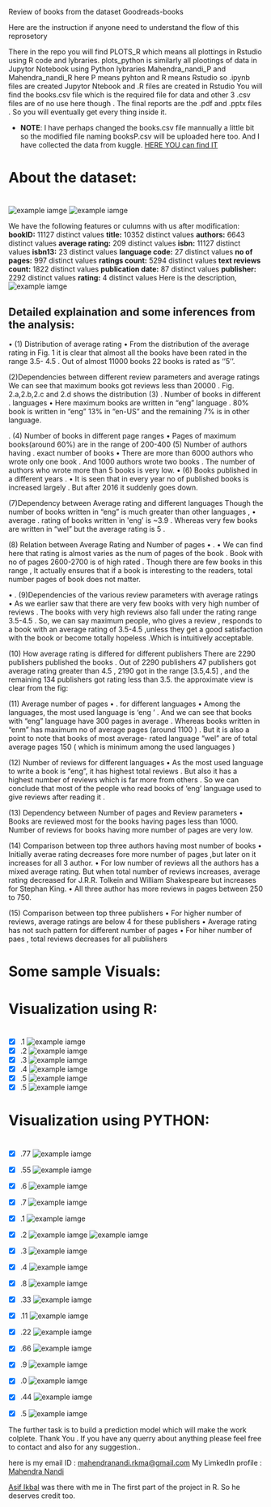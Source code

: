 Review of books from the dataset   Goodreads-books 

Here are the instruction if anyone need to understand the flow of this reprosetory 

There in the repo you will find PLOTS_R which means all plottings in Rstudio using R code and lybraries.
plots_python is similarly all plootings of data in Jupytor Notebook using Python lybraries 
Mahendra_nandi_P   and Mahendra_nandi_R   here P means pyhton and R means Rstudio 
so .ipynb files are created Jupytor Ntebook
and .R files are created in Rstudio
You will find the books.csv file which is the required file for data and other 3  .csv files are of no use here though . 
The final reports are the .pdf and .pptx files . So you will eventually get every thing inside it.

- **NOTE**: I have perhaps changed the books.csv file mannually a little bit so the modified file naming booksP.csv will be uploaded here too. And I have collected the data from kuggle. [HERE YOU can find IT](https://www.kaggle.com/jealousleopard/goodreadsbooks)


# About the dataset:
# 

![example iamge](Images/readB3.png)
![example iamge](Images/readB1.png)


We have the following features or culumns with us after modification:
**bookID:** 11127 distinct values
**title:** 10352 distinct values
**authors:** 6643 distinct values
**average rating:** 209 distinct values
**isbn:** 11127 distinct values
**isbn13:** 23 distinct values
**language code:** 27 distinct values
**no of pages:** 997 distinct values
**ratings count:** 5294 distinct values
**text reviews count:** 1822 distinct values
**publication date:** 87 distinct values
**publisher:** 2292 distinct values
**rating:** 4 distinct values
Here is the description,
![example iamge](Images/readB2.png)

## Detailed explaination and some inferences from the analysis:

• (1) Distribution of average rating
•
From the distribution of the
average rating in Fig. 1 it is
clear that almost all the books
have been rated in the range 3.5-
4.5 . Out of almost 11000
books 22 books is rated as ‘’5’’.

(2)Dependencies
between
different review
parameters and
average ratings
We can see that maximum books
got reviews less than 20000 . Fig.
2.a,2.b,2.c and 2.d shows the
distribution
(3) . Number of books in different
.
languages
• Here maximum books are written in “eng”
language . 80% book is written in “eng”
13% in “en-US” and the remaining 7% is in
other language.

. (4) Number of books in different
page ranges
• Pages of maximum books(around 60%) are in
the range of 200-400
(5) Number of authors having
.
exact number of books
• There are more than 6000 authors who
wrote only one book . And 1000 authors
wrote two books . The number of authors
who wrote more than 5 books is very low.
• (6) Books published in a different
years
.
• It is seen that in every year no of published
books is increased largely . But after 2016 it
suddenly goes down.

(7)Dependency between Average
rating and different languages
Though the number of books written in “eng”
is much greater than other languages ,
• average
.
rating of books written in 'eng' is ~3.9
. Whereas very few books are written
in “wel” but the average rating is 5 .

(8) Relation between Average
Rating and Number of pages
• .
• We can find here that rating is almost varies
as the num of pages of the book . Book with
no of pages 2600-2700 is of high rated .
Though there are few books in this range , It
actually ensures that if a book is interesting
to the readers, total number pages of book
does not matter.

• . (9)Dependencies
of
the various review
parameters with
average ratings
• As we earlier saw that there are very few books with very high number of
reviews . The books with very high reviews also fall under the rating
range 3.5-4.5 . So, we can say maximum people, who gives a review ,
responds to a book with an average rating of 3.5-4.5 ,unless they get a
good satisfaction with the book or become totally hopeless .Which is
intuitively acceptable.

(10) How average rating is differed for
different publishers
There are 2290 publishers published the
books . Out of 2290 publishers 47 publishers
got average rating greater than 4.5 , 2190 got
in the range [3.5,4.5] , and the remaining 134
publishers got rating less than 3.5. the
approximate view is clear from the fig:

(11) Average number of pages • .
for different languages
• Among the languages, the most used
language is ‘eng ’ . And we can see that
books with “eng” language have 300 pages
in average . Whereas books written in
“enm” has maximum no of average
pages (around 1100 ) . But it is also a point
to note that books of most average-
rated language “wel” are of total average
pages 150 ( which is minimum among the
used languages )

(12) Number of
reviews for different
languages
• As the most used language to write
a book is “eng”, it has highest total
reviews . But also it has a
highest number of reviews which
is far more from others . So we can
conclude that most of the people
who read books of ‘eng’ language
used to give reviews after reading
it .

(13) Dependency between
Number of pages and
Review parameters
• Books are reviewed most for the
books having pages less than 1000.
Number of reviews for books having
more number of pages are very low.

(14) Comparison between top three
authors having most number of books
• Initially averae rating decreases fore more
number of pages ,but later on it increases
for all 3 author.
• For low number of reviews all the authors
has a mixed average rating. But when total
number of reviews increases, average rating
decreased for J.R.R. Tolkein and William
Shakespeare but increases for Stephan King.
• All three author has more reviews in pages
between 250 to 750.

(15) Comparison
between top three
publishers
• For higher number of reviews, average ratings
are below 4 for these publishers
• Average rating has not such pattern for
different number of pages
• For hiher number of paes , total reviews
decreases for all publishers











# Some sample Visuals:
# Visualization using R:
# 
- [x]  .1
![example iamge](PLOTS_R/fig3.png)
- [x]  .2
![example iamge](PLOTS_R/fig7.png)
- [x]  .3
![example iamge](PLOTS_R/fig5.png)
- [x]  .4
![example iamge](PLOTS_R/fig2c.png)
- [x]  .5
![example iamge](PLOTS_R/fig9b.png)
- [x]  .5
![example iamge](PLOTS_R/fig14a.png)
# 
# Visualization using PYTHON:
# 

- [x]  .77
![example iamge](plots_python/u6.png)

- [x]  .55
![example iamge](plots_python/u11.png)

- [x]  .6
![example iamge](plots_python/index.png)

- [x]  .7
![example iamge](plots_python/index1.png)


- [x]  .1
![example iamge](plots_python/b1.png)


- [x]  .2
![example iamge](plots_python/b2.png)
![example iamge](plots_python/b3.png)

- [x]  .3
![example iamge](plots_python/b5.png)

- [x]  .4
![example iamge](plots_python/b9.png)

- [x]  .8
![example iamge](plots_python/m12.png)

- [x]  .33
![example iamge](plots_python/m7.png)

- [x]  .11
![example iamge](plots_python/m2.png)

- [x]  .22
![example iamge](plots_python/m5.png)

- [x]  .66
![example iamge](plots_python/u71.png)

- [x]  .9
![example iamge](plots_python/m14.png)

- [x]  .0
![example iamge](plots_python/m15.png)

- [x]  .44
![example iamge](plots_python/m9.png)

- [x]  .5
![example iamge](plots_python/b11.png)





The further task is to build a prediction model which will make the work colplete.
Thank You .
If you have any querry about anything please feel free to contact 
and also for any suggestion..

here is my email ID :   mahendranandi.rkma@gmail.com
My LimkedIn profile : [Mahendra Nandi](https://www.linkedin.com/in/mahendra-nandi-7038b8176/)


[Asif Ikbal](https://www.linkedin.com/in/asifikbal/) was there with me in The first part of the project in R. So he deserves credit too. 
